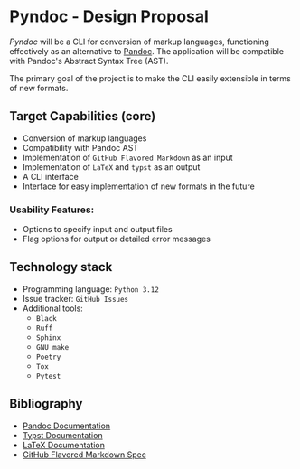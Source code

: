 # Pyndoc - Design Proposal

*Pyndoc* will be a CLI for conversion of markup languages, functioning effectively as an alternative to [Pandoc](https://github.com/jgm/pandoc). The application will be compatible with Pandoc's Abstract Syntax Tree (AST).

The primary goal of the project is to make the CLI easily extensible in terms of new formats.

## Target Capabilities (core)
- Conversion of markup languages
- Compatibility with Pandoc AST
- Implementation of `GitHub Flavored Markdown` as an input
- Implementation of `LaTeX` and `typst` as an output
- A CLI interface
- Interface for easy implementation of new formats in the future
### Usability Features:
- Options to specify input and output files
- Flag options for output or detailed error messages
## Technology stack
- Programming language: `Python 3.12`
- Issue tracker: `GitHub Issues`
- Additional tools:
	- `Black`
	- `Ruff`
	- `Sphinx`
	- `GNU make`
	- `Poetry`
	- `Tox`
	- `Pytest`

## Bibliography
- [Pandoc Documentation](https://pandoc.org/MANUAL.htmlPandoc)
- [Typst Documentation](https://typst.app/docs/)
- [LaTeX Documentation](https://www.latex-project.org/help/documentation/)
- [GitHub Flavored Markdown Spec](https://github.github.com/gfm/)

